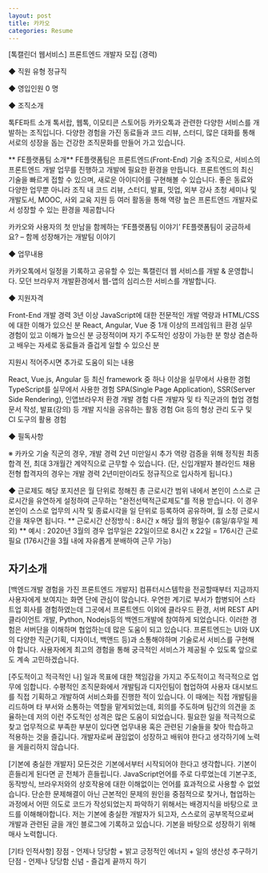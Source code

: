 ```yaml
---
layout: post
title: 카카오 
categories: Resume
---
```


[톡캘린더 웹서비스] 프론트엔드 개발자 모집 (경력)

◆ 직원 유형
정규직

◆ 영입인원
0 명

◆ 조직소개


톡FE파트 소개
톡서랍, 웹톡, 이모티콘 스토어등 카카오톡과 관련한 다양한 서비스를 개발하는 조직입니다. 다양한 경험을 가진 동료들과 코드 리뷰, 스터디, 많은 대화를 통해 서로의 성장을 돕는 건강한 조직문화를 만들어 가고 있습니다.


** FE플랫폼팀 소개**
FE플랫폼팀은 프론트엔드(Front-End) 기술 조직으로, 서비스의 프론트엔드 개발 업무를 진행하고 개발에 필요한 환경을 만듭니다. 프론트엔드의 최신 기술을 빠르게 접할 수 있으며, 새로운 아이디어를 구현해볼 수 있습니다. 좋은 동료와 다양한 업무뿐 아니라 조직 내 코드 리뷰, 스터디, 발표, 밋업, 외부 강사 초청 세미나 및 개발도서, MOOC, 사외 교육 지원 등 여러 활동을 통해 역량 높은 프론트엔드 개발자로서 성장할 수 있는 환경을 제공합니다

카카오와 사용자의 첫 만남을 함께하는 ‘FE플랫폼팀 이야기’
FE플랫폼팀이 궁금하세요? – 함께 성장해가는 개발팀 이야기

◆ 업무내용

카카오톡에서 일정을 기록하고 공유할 수 있는 톡캘린더 웹 서비스를 개발 & 운영합니다.
모던 브라우저 개발환경에서 웹-앱의 심리스한 서비스를 개발합니다.


◆ 지원자격

Front-End 개발 경력 3년 이상
JavaScript에 대한 전문적인 개발 역량과 HTML/CSS에 대한 이해가 있으신 분
React, Angular, Vue 중 1개 이상의 프레임워크 환경 실무 경험이 있고 이해가 높으신 분
긍정적이며 자기 주도적인 성장이 가능한 분
항상 겸손하고 배우는 자세로 동료들과 즐겁게 일할 수 있으신 분

지원시 적어주시면 추가로 도움이 되는 내용

React, Vue.js, Angular 등 최신 framework 중 하나 이상을 실무에서 사용한 경험
TypeScript를 실무에서 사용한 경험
SPA(Single Page Application), SSR(Server Side Rendering), 인앱브라우저 환경 개발 경험
다른 개발자 및 타 직군과의 협업 경험
문서 작성, 발표(강의) 등 개발 지식을 공유하는 활동 경험
Git 등의 형상 관리 도구 및 CI 도구의 활용 경험

◆ 필독사항

※ 카카오 기술 직군의 경우, 개발 경력 2년 미만일시 추가 역량 검증을 위해 정직원 최종 합격 전, 최대 3개월간 계약직으로 근무할 수 있습니다. (단, 신입개발자 블라인드 채용 전형 합격자의 경우는 개발 경력 2년미만이라도 정규직으로 입사하게 됩니다.)

◆ 근로제도
해당 포지션은 월 단위로 정해진 총 근로시간 범위 내에서 본인이 스스로 근로시간을 유연하게 설정하여 근무하는 "완전선택적근로제도"를 적용 받습니다.
이 경우 본인이 스스로 업무의 시작 및 종료시각을 일 단위로 등록하여 공유하며, 월 소정 근로시간을 채우면 됩니다.
** 근로시간 산정방식 : 8시간 x 해당 월의 평일수 (휴일/휴무일 제외)
** 예시 : 2020년 3월의 경우 업무일은 22일이므로 8시간 x 22일 = 176시간 근로 필요 (176시간을 3월 내에 자유롭게 분배하여 근무 가능)



## 자기소개
[백엔드개발 경험을 가진 프론트엔드 개발자]
컴퓨터시스템학을 전공할때부터 지금까지 사용자에게 보여지는 화면 단에 관심이 많습니다. 우연한 계기로 부서가 합병되어 스타트업 회사를 경험하였는데 그곳에서 프론트엔드 이외에 클라우드 환경, 서버 REST API 클라이언트 개발, Python, Nodejs등의 백엔드개발에 참여하게 되었습니다. 이러한 경험은 서버단을 이해하며 협업하는데 많은 도움이 되고 있습니다. 프론트엔드는 UI와 UX의 다양한 직군(기획, 디자이너, 백앤드 등)과 소통해야하며 기술로서 서비스를 구현해야 합니다. 사용자에게 최고의 경험을 통해 궁극적인 서비스가 제공될 수 있도록 앞으로도 계속 고민하겠습니다.

[주도적이고 적극적인 나]
일과 목표에 대한 책임감을 가지고 주도적이고 적극적으로 업무에 임합니다. 수평적인 조직문화에서 개발팀과 디자인팀이 협업하여 사용자 대시보드를 직접 기획하고 개발하여 서비스화를 진행한 적이 있습니다. 이 때에는 직접 개발팀을 리드하며 타 부서와 소통하는 역할을 맡게되었는데, 회의를 주도하며 팀간의 의견을 조율하는데 저의 이런 주도적인 성격은 많은 도움이 되었습니다. 필요한 일을 적극적으로 찾고 업무적으로 부족한 부분이 있다면 업무내용 혹은 관련된 기술들을 찾아 학습하고 적용하는 것을 즐깁니다. 개발자로써 끊임없이 성장하고 배워야 한다고 생각하기에 노력을 게을리하지 않습니다.

[기본에 충실한 개발자]
모든것은 기본에서부터 시작되어야 한다고 생각합니다. 기본이 흔들리게 된다면 곧 전체가 흔들립니다. JavaScript언어를 주로 다루었는데 기본구조, 동작방식, 브라우저와의 상호작용에 대한 이해없이는 언어를 효과적으로 사용할 수 없었습니다. 단순한 문제해결이 아닌 근본적인 문제의 원인을 중점적으로 찾거나, 협업하는 과정에서 어떤 의도로 코드가 작성되었는지 파악하기 위해서는 배경지식을 바탕으로 코드를 이해해야합니다. 저는 기본에 충실한 개발자가 되고자, 스스로의 공부목적으로써 개발과 관련된 글을 개인 블로그에 기록하고 있습니다. 기본을 바탕으로 성장하기 위해 매사 노력합니다.

[기타 인적사항]
장점 - 언제나 당당함 + 밝고 긍정적인 에너지 + 일의 생산성 추구하기
단점 - 언제나 당당함
신념 - 즐겁게 끝까지 하기